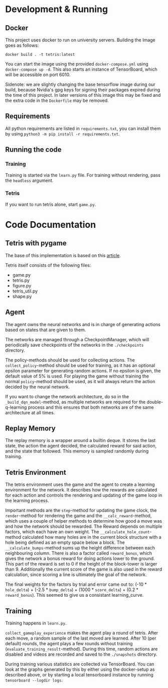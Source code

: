 # Development & Running

## Docker
This project uses docker to run on university servers.
Building the Image goes as follows:
```shell
docker build . -t tetris:latest
```
You can start the image using the provided `docker-compose.yml` using `docker-compose up -d`. This also starts an instance of TensorBoard, which will be accessible on port 6010.

Sidenote: we are slightly changing the base tensorflow image during our build, because Nvidia's gpg keys for signing their packages expired during the time of this project. In later versions of this image this may be fixed and the extra code in the `Dockerfile` may be removed.

## Requirements
All python requirements are listed in `requirements.txt`, you can install them by using `python3 -m pip install -r requirements.txt`.

## Running the code
### Training
Training is started via the `learn.py` file.
For training without rendering, pass the `headless` argument.

### Tetris
If you want to run tetris alone, start `game.py`.

# Code Documentation

## Tetris with pygame
The base of this implementation is based on this [article](https://levelup.gitconnected.com/writing-tetris-in-python-2a16bddb5318).

Tetris itself consists of the following files:
* game.py
* tetris.py
* figure.py
* tetris_util.py
* shape.py

## Agent
The agent owns the neural networks and is in charge of generating actions based on states that are given to them.

The networks are managed through a CheckpointManager, which will periodically save checkpoints of the networks in the `./checkpoints` directory.

The policy-methods should be used for collecting actions. The `collect_policy`-method should be used for training, as it has an optional epsilon parameter for generating random actions. If no epsilon is given, the default value of 5% is used.
For playing the game without training the normal `policy`-method should be used, as it will always return the action decided by the neural network.

If you want to change the network architecture, do so in the `_build_dqn_model`-method, as multiple networks are required for the double-q-learning process and this ensures that both networks are of the same architecture at all times.

## Replay Memory
The replay memory is a wrapper around a builtin deque. It stores the last state, the action the agent decided, the calculated reward for said action, and the state that followed.
This memory is sampled randomly during training.

## Tetris Environment
The tetris environment uses the game and the agent to create a learning environment for the network. It describes how the rewards are calculated for each action and controls the rendering and updating of the game loop in the learning process.

Important methods are the `step`-method for updating the game clock, the `render`-method for rendering the game and the `__calc_reward`-method, which uses a couple of helper methods to determine how good a move was and how the network should be rewarded.
The Reward depends on multiple factors, which each have an own weight. The `__calculate_hole_count`-method calculated how many holes are in the current block structure with a hole being defined as an empty space below a block.
The `__calculate_bumps`-method sums up the height difference between each neighbouring column. There is also a factor called `reward_bonus`, which gives the network a bonus reward for doing actions lower to the ground. This part of the reward is set to 0 if the height of the block-tower is larger than 9.
Additionally the current score of the game is also used in the reward calculation, since scoring a line is ultimately the goal of the network.

The final weights for the factors by trial and error came out to: (-10 * `hole_delta`) + (-2.5 * `bump_delta`) + (1000 * `score_delta`) + (0.2 * `reward_bonus`). This seemed to give us a consistant learning_curve.

## Training
Training happens in `learn.py`.

`collect_gameplay_experience` makes the agent play a round of tetris. After each move, a random sample of the last moved are learned.
After 10 (per default) rounds, the agent plays a few rounds without training (`evaluate_training_result`-method). During this time, random actions are disabled and videos are recorded and saved to the `./snapshots` directory.

During training various statistics are collected via TensorBoard. You can look at the graphs generated by this by either using the docker-setup as described above, or by starting a local tensorboard instance by running `tensorboard --logdir logs`.